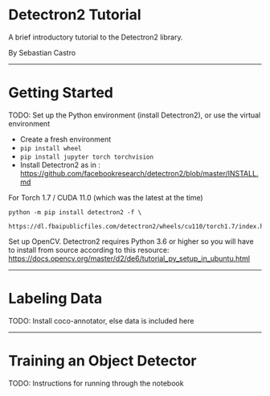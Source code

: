 # Detectron2 Tutorial
A brief introductory tutorial to the Detectron2 library.

By Sebastian Castro

---

# Getting Started

TODO: Set up the Python environment (install Detectron2), or use the virtual environment

* Create a fresh environment
* `pip install wheel`
* `pip install jupyter torch torchvision`
* Install Detectron2 as in : https://github.com/facebookresearch/detectron2/blob/master/INSTALL.md

For Torch 1.7 / CUDA 11.0 (which was the latest at the time)
```
python -m pip install detectron2 -f \
  https://dl.fbaipublicfiles.com/detectron2/wheels/cu110/torch1.7/index.html
```

Set up OpenCV. Detectron2 requires Python 3.6 or higher so you will have to install from source according to this resource: 
https://docs.opencv.org/master/d2/de6/tutorial_py_setup_in_ubuntu.html

---

# Labeling Data

TODO: Install coco-annotator, else data is included here

---

# Training an Object Detector

TODO: Instructions for running through the notebook
